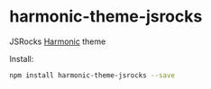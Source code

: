 # harmonic-theme-jsrocks
JSRocks [Harmonic](https://github.com/es6rocks/harmonic) theme

Install:
```bash
npm install harmonic-theme-jsrocks --save
```
